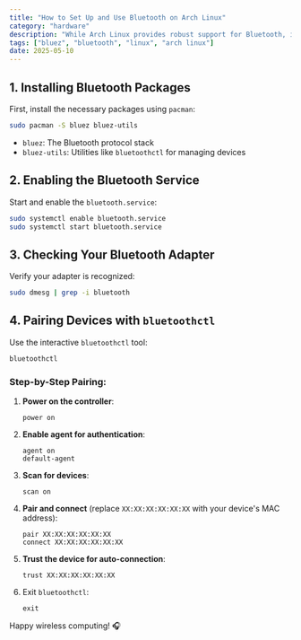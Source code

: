 ```yaml
---
title: "How to Set Up and Use Bluetooth on Arch Linux"
category: "hardware"
description: "While Arch Linux provides robust support for Bluetooth, it requires manual setup. This guide walks you through the process of enabling Bluetooth, and pairing devices."
tags: ["bluez", "bluetooth", "linux", "arch linux"]
date: 2025-05-10
---
```



## **1. Installing Bluetooth Packages**

First, install the necessary packages using `pacman`:

```bash
sudo pacman -S bluez bluez-utils
```

- `bluez`: The Bluetooth protocol stack
- `bluez-utils`: Utilities like `bluetoothctl` for managing devices

## **2. Enabling the Bluetooth Service**

Start and enable the `bluetooth.service`:

```bash
sudo systemctl enable bluetooth.service
sudo systemctl start bluetooth.service
```

## **3. Checking Your Bluetooth Adapter**

Verify your adapter is recognized:
```bash
sudo dmesg | grep -i bluetooth
```

## **4. Pairing Devices with `bluetoothctl`**

Use the interactive `bluetoothctl` tool:
```bash
bluetoothctl
```

### Step-by-Step Pairing:
1. **Power on the controller**:
   ```
   power on
   ```

2. **Enable agent for authentication**:
   ```
   agent on
   default-agent
   ```

3. **Scan for devices**:
   ```
   scan on
   ```

4. **Pair and connect** (replace `XX:XX:XX:XX:XX:XX` with your device's MAC address):
   ```
   pair XX:XX:XX:XX:XX:XX
   connect XX:XX:XX:XX:XX:XX
   ```

5. **Trust the device for auto-connection**:
   ```
   trust XX:XX:XX:XX:XX:XX
   ```

6. Exit `bluetoothctl`:
   ```
   exit
   ```

Happy wireless computing! 🎧
